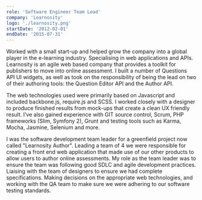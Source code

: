 ```yaml
---
role: 'Software Engineer Team Lead'
company: 'Learnosity'
logo: './learnosity.png'
startDate: '2012-02-01'
endDate: '2015-07-31'
---
```


Worked with a small start-up and helped grow the company into a global player in the e-learning industry. Specialising in web applications and APIs. Learnosity is an agile web based company that provides a toolkit for publishers to move into online assessment. I built a number of Questions API UI widgets, as well as took on the responsibility of being the lead on two of their authoring tools: the Question Editor API and the Author API.

The web technologies used were primarily based on Javascript and included backbone.js, require.js and SCSS. I worked closely with a designer to produce finished results from mock-ups that create a clean UX friendly result. I’ve also gained experience with GIT source control, Scrum, PHP frameworks (Slim, Symfony 2), Grunt and testing tools such as Karma, Mocha, Jasmine, Selenium and more.

I was the software development team leader for a greenfield project now called "Learnosity Author".
Leading a team of 4 we were responsible for creating a front end web application that made use of our other products to allow users to author online assessments.
My role as the team leader was to ensure the team was following good SDLC and agile development practices. Liaising with the team of designers to ensure we had complete specifications. Making decisions on the appropriate web technologies, and working with the QA team to make sure we were adhering to our software testing standards.
